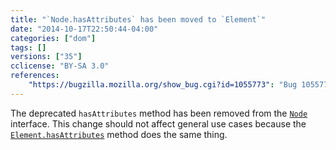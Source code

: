 ```yaml
---
title: "`Node.hasAttributes` has been moved to `Element`"
date: "2014-10-17T22:50:44-04:00"
categories: ["dom"]
tags: []
versions: ["35"]
cclicense: "BY-SA 3.0"
references:
    "https://bugzilla.mozilla.org/show_bug.cgi?id=1055773": "Bug 1055773 – Move hasAttributes() to Element"
---
```

The deprecated `hasAttributes` method has been removed from the [`Node`](https://developer.mozilla.org/en-US/docs/Web/API/Node) interface. This change should not affect general use cases because the [`Element.hasAttributes`](https://developer.mozilla.org/en-US/docs/Web/API/Element.hasAttributes) method does the same thing.
